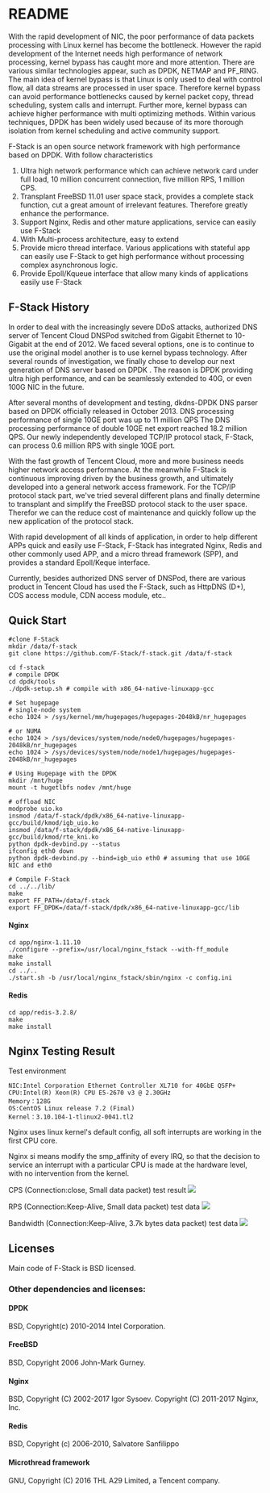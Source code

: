 # README

With the rapid development of NIC, the poor performance of data packets processing with Linux kernel has become the bottleneck. However the rapid development of the Internet needs high performance of network processing, kernel bypass has caught more and more attention. There are various similar technologies appear, such as DPDK, NETMAP and PF_RING. The main idea of kernel bypass is that Linux is only used to deal with control flow, all data streams are processed in user space. Therefore kernel bypass can avoid performance bottlenecks caused by kernel packet copy, thread scheduling, system calls and interrupt. Further more, kernel bypass can achieve higher performance with multi optimizing methods.  Within various techniques, DPDK has been widely used because of its more thorough isolation from kernel scheduling and active community support.

F-Stack is an open source network framework with high performance based on DPDK. With follow characteristics

1. Ultra high network performance which can achieve network card under full load, 10 million concurrent connection, five million RPS, 1 million CPS.
2. Transplant FreeBSD 11.01 user space stack, provides a complete stack function, cut a great amount of irrelevant features. Therefore greatly enhance the performance.
3. Support Nginx, Redis and other mature applications, service can easily use F-Stack
4. With Multi-process architecture, easy to extend
5. Provide micro thread interface. Various applications with stateful app can easily use F-Stack to get high performance without processing complex asynchronous logic.
6. Provide Epoll/Kqueue interface that allow many kinds of applications easily use F-Stack

## F-Stack History

 In order to deal with the increasingly severe DDoS attacks, authorized DNS server of Tencent Cloud DNSPod switched from Gigabit Ethernet to 10-Gigabit at the end of 2012. We faced several options, one is to continue to use the original model another is to use kernel bypass technology. After several rounds of investigation, we finally chose to develop our next generation of DNS server based on DPDK . The reason is DPDK providing  ultra high performance, and can be seamlessly extended to 40G, or even 100G NIC in the future. 

After several months of development and testing, dkdns-DPDK DNS parser based on  DPDK officially released in October 2013. DNS processing performance of single 10GE port was up to 11 million QPS The DNS processing performance of double 10GE net export reached 18.2 million QPS. Our newly independently developed TCP/IP protocol stack, F-Stack, can process 0.6 million RPS with single 10GE port.

 With the fast growth of Tencent Cloud, more and more business needs higher network access performance. At the meanwhile F-Stack is continuous improving driven by the business growth, and ultimately developed into a general network access framework. For the TCP/IP protocol stack part, we've tried several different plans and finally determine to transplant and simplify the FreeBSD protocol stack to the user space. Therefor we can the reduce cost of maintenance and quickly follow up the new application of the protocol stack.

With rapid development of all kinds of application, in order to help different APPs quick and easily use F-Stack, F-Stack has integrated Nginx, Redis and other commonly used APP, and a micro thread framework (SPP), and provides a standard Epoll/Keque interface.

Currently, besides authorized DNS server of DNSPod, there are various product in Tencent Cloud has used the F-Stack, such as HttpDNS (D+), COS access module, CDN access module, etc..

## Quick Start

    #clone F-Stack
    mkdir /data/f-stack
	git clone https://github.com/F-Stack/f-stack.git /data/f-stack
    
    cd f-stack
    # compile DPDK
    cd dpdk/tools
    ./dpdk-setup.sh # compile with x86_64-native-linuxapp-gcc
    
    # Set hugepage
  	# single-node system
	echo 1024 > /sys/kernel/mm/hugepages/hugepages-2048kB/nr_hugepages

	# or NUMA
	echo 1024 > /sys/devices/system/node/node0/hugepages/hugepages-2048kB/nr_hugepages
	echo 1024 > /sys/devices/system/node/node1/hugepages/hugepages-2048kB/nr_hugepages
	
	# Using Hugepage with the DPDK
	mkdir /mnt/huge
	mount -t hugetlbfs nodev /mnt/huge
	
	# offload NIC
    modprobe uio.ko
    insmod /data/f-stack/dpdk/x86_64-native-linuxapp-gcc/build/kmod/igb_uio.ko
    insmod /data/f-stack/dpdk/x86_64-native-linuxapp-gcc/build/kmod/rte_kni.ko
	python dpdk-devbind.py --status
    ifconfig eth0 down
	python dpdk-devbind.py --bind=igb_uio eth0 # assuming that use 10GE NIC and eth0
	
	# Compile F-Stack
	cd ../../lib/
	make
	export FF_PATH=/data/f-stack
	export FF_DPDK=/data/f-stack/dpdk/x86_64-native-linuxapp-gcc/lib

#### Nginx

	cd app/nginx-1.11.10
	./configure --prefix=/usr/local/nginx_fstack --with-ff_module
	make
	make install
	cd ../..
	./start.sh -b /usr/local/nginx_fstack/sbin/nginx -c config.ini

#### Redis

	cd app/redis-3.2.8/
	make
	make install


## Nginx Testing Result 

Test environment

	NIC:Intel Corporation Ethernet Controller XL710 for 40GbE QSFP+
    CPU:Intel(R) Xeon(R) CPU E5-2670 v3 @ 2.30GHz
	Memory：128G
	OS:CentOS Linux release 7.2 (Final)
	Kernel：3.10.104-1-tlinux2-0041.tl2

Nginx uses linux kernel's default config, all soft interrupts are working in the first CPU core.

Nginx si means modify the smp_affinity of every IRQ, so that the decision to service an interrupt with a particular CPU is made at the hardware level, with no intervention from the kernel. 


CPS (Connection:close, Small data packet)  test result
![](http://i.imgur.com/PvCRmXR.png)

RPS (Connection:Keep-Alive, Small data packet) test data
![](http://i.imgur.com/CTDPx3a.png)

Bandwidth (Connection:Keep-Alive, 3.7k bytes data packet) test data
![](http://i.imgur.com/1ZM6yT9.png)

## Licenses

Main code of F-Stack is BSD licensed.

### Other dependencies and licenses:

#### DPDK

BSD, Copyright(c) 2010-2014 Intel Corporation.

#### FreeBSD

BSD, Copyright 2006 John-Mark Gurney.

#### Nginx

BSD, Copyright (C) 2002-2017 Igor Sysoev. Copyright (C) 2011-2017 Nginx, Inc.

#### Redis

BSD,  Copyright (c) 2006-2010, Salvatore Sanfilippo <antirez at gmail dot com>

#### Microthread framework

GNU, Copyright (C) 2016 THL A29 Limited, a Tencent company.